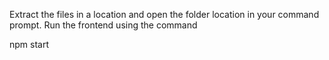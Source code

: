 Extract the files in a location and open the folder location in your command prompt. Run the frontend using the command 

npm start

